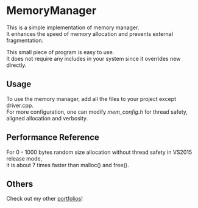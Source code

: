 # MemoryManager

This is a simple implementation of memory manager.  
It enhances the speed of memory allocation and prevents external fragmentation.

This small piece of program is easy to use.  
It does not require any includes in your system since it overrides new directly. 

## Usage
To use the memory manager, add all the files to your project except driver.cpp.  
For more configuration, one can modify *mem_config.h* for thread safety, aligned allocation and verbosity.

## Performance Reference
For 0 - 1000 bytes random size allocation without thread safety in VS2015 release mode,  
it is about 7 times faster than malloc() and free().
   
## Others
Check out my other [portfolios](http://seanshih.com/)!


